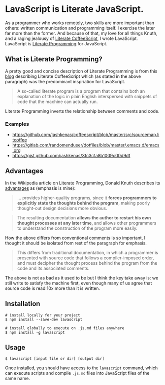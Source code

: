 # LavaScript is Literate JavaScript.

As a programmer who works remotely, two skills are more important than others: written communication and programming itself. I exercise the later far more than the former. And because of that, my love for all things Knuth, and a raging jealousy of [Literate CoffeeScript](https://coffeescript.org/#literate), I wrote LavaScript. LavaScript is [Literate Programming](https://en.wikipedia.org/wiki/Literate_programming) for JavaScript.

## What is Literate Programming?

A pretty good and concise description of Literate Programming is from this [blog](http://badassjs.com/post/39952923831/badass-js-roundup-literate-coffeescript) describing Literate CoffeeScript which (as stated in the above paragraph) was the predominant inspriation for LavaScript.

> A so-called literate program is a program that contains both an explanation of the logic in plain English interspersed with snippets of code that the machine can actually run.

Literate Programming inverts the relationship between comments and code.

### Examples

* https://github.com/jashkenas/coffeescript/blob/master/src/sourcemap.litcoffee
* https://gitlab.com/randomenduser/dotfiles/blob/master/.emacs.d/emacs.org
* https://gist.github.com/jashkenas/3fc3c1a8b1009c00d9df

## Advantages

In the Wikipedia article on Literate Programming, Donald Knuth describes its [advantages](https://en.wikipedia.org/wiki/Literate_programming#Advantages) as (emphasis is mine):

> ... provides higher-quality programs, since it **forces programmers to explicitly state the thoughts behind the program**, making poorly thought-out design decisions more obvious.

> The resulting documentation **allows the author to restart his own thought processes at any later time**, and allows other programmers to understand the construction of the program more easily.

How the above differs from conventional comments is so important, I thought it should be isolated from rest of the paragraph for emphasis.

> This differs from traditional documentation, in which a programmer is presented with source code that follows a compiler-imposed order, and must decipher the thought process behind the program from the code and its associated comments.

The above is not as bad as it used to be but I think the key take away is: we still write to satisfy the machine first, even though many of us agree that source code is read 10x more than it is written.

## Installation

```shell
# install locally for your project
$ npm install --save-dev lavascript
```

```shell
# install globally to execute on .js.md files anywhere
$ npm install -g lavascript
```

## Usage

```shell
$ lavascript [input file or dir] [output dir]
```

Once installed, you should have access to the `lavascript` command, which can execute scripts and compile `.js.md` files into JavaScript files of the same name.